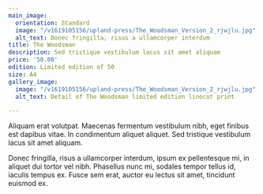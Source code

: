 ```yaml
---
main_image:
  orientation: Standard
  image: "/v1619105156/upland-press/The_Woodsman_Version_2_rjwjlu.jpg"
  alt_text: Donec fringilla, risus a ullamcorper interdum
title: The Woodsman
description: Sed tristique vestibulum lacus sit amet aliquam
price: '50.00'
edition: Limited edition of 50
size: A4
gallery_image:
  image: "/v1619105156/upland-press/The_Woodsman_Version_2_rjwjlu.jpg"
  alt_text: Detail of The Woodsman limited edition linocut print

---
```

Aliquam erat volutpat. Maecenas fermentum vestibulum nibh, eget finibus est dapibus vitae. In condimentum aliquet aliquet. Sed tristique vestibulum lacus sit amet aliquam. 

Donec fringilla, risus a ullamcorper interdum, ipsum ex pellentesque mi, in aliquet dui tortor vel nibh. Phasellus nunc mi, sodales tempor tellus id, iaculis tempus ex. Fusce sem erat, auctor eu lectus sit amet, tincidunt euismod ex.